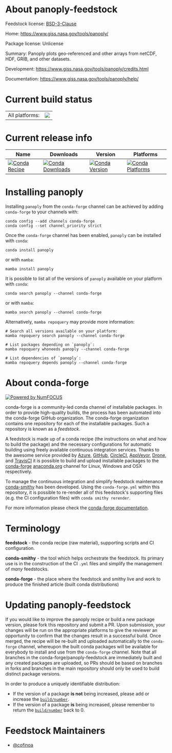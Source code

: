 About panoply-feedstock
=======================

Feedstock license: [BSD-3-Clause](https://github.com/conda-forge/panoply-feedstock/blob/main/LICENSE.txt)

Home: https://www.giss.nasa.gov/tools/panoply/

Package license: Unlicense

Summary: Panoply plots geo-referenced and other arrays from netCDF, HDF, GRIB, and other datasets.

Development: https://www.giss.nasa.gov/tools/panoply/credits.html

Documentation: https://www.giss.nasa.gov/tools/panoply/help/

Current build status
====================


<table><tr><td>All platforms:</td>
    <td>
      <a href="https://dev.azure.com/conda-forge/feedstock-builds/_build/latest?definitionId=20941&branchName=main">
        <img src="https://dev.azure.com/conda-forge/feedstock-builds/_apis/build/status/panoply-feedstock?branchName=main">
      </a>
    </td>
  </tr>
</table>

Current release info
====================

| Name | Downloads | Version | Platforms |
| --- | --- | --- | --- |
| [![Conda Recipe](https://img.shields.io/badge/recipe-panoply-green.svg)](https://anaconda.org/conda-forge/panoply) | [![Conda Downloads](https://img.shields.io/conda/dn/conda-forge/panoply.svg)](https://anaconda.org/conda-forge/panoply) | [![Conda Version](https://img.shields.io/conda/vn/conda-forge/panoply.svg)](https://anaconda.org/conda-forge/panoply) | [![Conda Platforms](https://img.shields.io/conda/pn/conda-forge/panoply.svg)](https://anaconda.org/conda-forge/panoply) |

Installing panoply
==================

Installing `panoply` from the `conda-forge` channel can be achieved by adding `conda-forge` to your channels with:

```
conda config --add channels conda-forge
conda config --set channel_priority strict
```

Once the `conda-forge` channel has been enabled, `panoply` can be installed with `conda`:

```
conda install panoply
```

or with `mamba`:

```
mamba install panoply
```

It is possible to list all of the versions of `panoply` available on your platform with `conda`:

```
conda search panoply --channel conda-forge
```

or with `mamba`:

```
mamba search panoply --channel conda-forge
```

Alternatively, `mamba repoquery` may provide more information:

```
# Search all versions available on your platform:
mamba repoquery search panoply --channel conda-forge

# List packages depending on `panoply`:
mamba repoquery whoneeds panoply --channel conda-forge

# List dependencies of `panoply`:
mamba repoquery depends panoply --channel conda-forge
```


About conda-forge
=================

[![Powered by
NumFOCUS](https://img.shields.io/badge/powered%20by-NumFOCUS-orange.svg?style=flat&colorA=E1523D&colorB=007D8A)](https://numfocus.org)

conda-forge is a community-led conda channel of installable packages.
In order to provide high-quality builds, the process has been automated into the
conda-forge GitHub organization. The conda-forge organization contains one repository
for each of the installable packages. Such a repository is known as a *feedstock*.

A feedstock is made up of a conda recipe (the instructions on what and how to build
the package) and the necessary configurations for automatic building using freely
available continuous integration services. Thanks to the awesome service provided by
[Azure](https://azure.microsoft.com/en-us/services/devops/), [GitHub](https://github.com/),
[CircleCI](https://circleci.com/), [AppVeyor](https://www.appveyor.com/),
[Drone](https://cloud.drone.io/welcome), and [TravisCI](https://travis-ci.com/)
it is possible to build and upload installable packages to the
[conda-forge](https://anaconda.org/conda-forge) [anaconda.org](https://anaconda.org/)
channel for Linux, Windows and OSX respectively.

To manage the continuous integration and simplify feedstock maintenance
[conda-smithy](https://github.com/conda-forge/conda-smithy) has been developed.
Using the ``conda-forge.yml`` within this repository, it is possible to re-render all of
this feedstock's supporting files (e.g. the CI configuration files) with ``conda smithy rerender``.

For more information please check the [conda-forge documentation](https://conda-forge.org/docs/).

Terminology
===========

**feedstock** - the conda recipe (raw material), supporting scripts and CI configuration.

**conda-smithy** - the tool which helps orchestrate the feedstock.
                   Its primary use is in the construction of the CI ``.yml`` files
                   and simplify the management of *many* feedstocks.

**conda-forge** - the place where the feedstock and smithy live and work to
                  produce the finished article (built conda distributions)


Updating panoply-feedstock
==========================

If you would like to improve the panoply recipe or build a new
package version, please fork this repository and submit a PR. Upon submission,
your changes will be run on the appropriate platforms to give the reviewer an
opportunity to confirm that the changes result in a successful build. Once
merged, the recipe will be re-built and uploaded automatically to the
`conda-forge` channel, whereupon the built conda packages will be available for
everybody to install and use from the `conda-forge` channel.
Note that all branches in the conda-forge/panoply-feedstock are
immediately built and any created packages are uploaded, so PRs should be based
on branches in forks and branches in the main repository should only be used to
build distinct package versions.

In order to produce a uniquely identifiable distribution:
 * If the version of a package **is not** being increased, please add or increase
   the [``build/number``](https://docs.conda.io/projects/conda-build/en/latest/resources/define-metadata.html#build-number-and-string).
 * If the version of a package **is** being increased, please remember to return
   the [``build/number``](https://docs.conda.io/projects/conda-build/en/latest/resources/define-metadata.html#build-number-and-string)
   back to 0.

Feedstock Maintainers
=====================

* [@cofinoa](https://github.com/cofinoa/)


